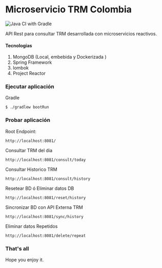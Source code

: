 # **Microservicio TRM Colombia**
![Java CI with Gradle](https://github.com/jsierra93/ms_consultar_trm/workflows/Java%20CI%20with%20Gradle/badge.svg?branch=master)

API Rest para consultar TRM desarrollada con microservicios reactivos.

#### Tecnologias
1. MongoDB (Local, embebida y Dockerizada )
2. Spring Framework
3. lombok
4. Project Reactor

### Ejecutar aplicación

Gradle
 ```shell
 $ ./gradlew bootRun
 ```

### Probar aplicación

Root Endpoint: 
 ```shell
 http://localhost:8081/
 ```
Consultar TRM del dia

 ```shell
 http://localhost:8081/consult/today
 ```
Consultar Historico TRM
 ```shell
 http://localhost:8081/consult/history
 ```
Resetear BD ó Eliminar datos DB
 ```shell
 http://localhost:8081/reset/history
 ```
Sincronizar BD con API Externa TRM
 ```shell
 http://localhost:8081/sync/history
 ```
Eliminar datos Repetidos
 ```shell
 http://localhost:8081/delete/repeat
 ```

### That's all
Hope you enjoy it.
